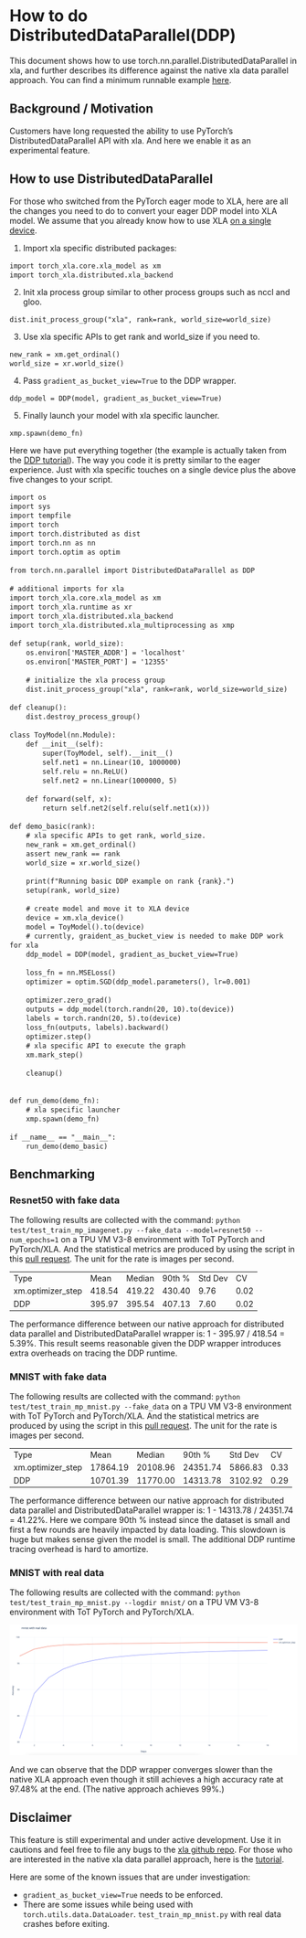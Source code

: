 # How to do DistributedDataParallel(DDP)

This document shows how to use torch.nn.parallel.DistributedDataParallel in xla,
and further describes its difference against the native xla data parallel
approach. You can  find a minimum runnable example [here](https://github.com/pytorch/xla/blob/master/examples/data_parallel/train_resnet_ddp.py).


## Background / Motivation

Customers have long requested the ability to use PyTorch’s
DistributedDataParallel API with xla. And here we enable it as an experimental
feature.


## How to use DistributedDataParallel

For those who switched from the PyTorch eager mode to XLA, here are all the
changes you need to do to convert your eager DDP model into XLA model. We assume
that you already know how to use XLA [on a single
device](../API_GUIDE.md#running-on-a-single-xla-device).

1. Import xla specific distributed packages:

```
import torch_xla.core.xla_model as xm
import torch_xla.distributed.xla_backend
```

2. Init xla process group similar to other process groups such as nccl and gloo.

```
dist.init_process_group("xla", rank=rank, world_size=world_size)
```

3. Use xla specific APIs to get rank and world\_size if you need to.

```
new_rank = xm.get_ordinal()
world_size = xr.world_size()
```

4. Pass `gradient_as_bucket_view=True` to the DDP wrapper.

```
ddp_model = DDP(model, gradient_as_bucket_view=True)
```

5. Finally launch your model with xla specific launcher.

```
xmp.spawn(demo_fn)
```

Here we have put everything together (the example is actually taken from the
[DDP tutorial](https://pytorch.org/tutorials/intermediate/ddp_tutorial.html)).
The way you code it is pretty similar to the eager experience. Just with xla
specific touches on a single device plus the above five changes to your script.

```
import os
import sys
import tempfile
import torch
import torch.distributed as dist
import torch.nn as nn
import torch.optim as optim

from torch.nn.parallel import DistributedDataParallel as DDP

# additional imports for xla
import torch_xla.core.xla_model as xm
import torch_xla.runtime as xr
import torch_xla.distributed.xla_backend
import torch_xla.distributed.xla_multiprocessing as xmp

def setup(rank, world_size):
    os.environ['MASTER_ADDR'] = 'localhost'
    os.environ['MASTER_PORT'] = '12355'

    # initialize the xla process group
    dist.init_process_group("xla", rank=rank, world_size=world_size)

def cleanup():
    dist.destroy_process_group()

class ToyModel(nn.Module):
    def __init__(self):
        super(ToyModel, self).__init__()
        self.net1 = nn.Linear(10, 1000000)
        self.relu = nn.ReLU()
        self.net2 = nn.Linear(1000000, 5)

    def forward(self, x):
        return self.net2(self.relu(self.net1(x)))

def demo_basic(rank):
    # xla specific APIs to get rank, world_size.
    new_rank = xm.get_ordinal()
    assert new_rank == rank
    world_size = xr.world_size()

    print(f"Running basic DDP example on rank {rank}.")
    setup(rank, world_size)

    # create model and move it to XLA device
    device = xm.xla_device()
    model = ToyModel().to(device)
    # currently, graident_as_bucket_view is needed to make DDP work for xla
    ddp_model = DDP(model, gradient_as_bucket_view=True)

    loss_fn = nn.MSELoss()
    optimizer = optim.SGD(ddp_model.parameters(), lr=0.001)

    optimizer.zero_grad()
    outputs = ddp_model(torch.randn(20, 10).to(device))
    labels = torch.randn(20, 5).to(device)
    loss_fn(outputs, labels).backward()
    optimizer.step()
    # xla specific API to execute the graph
    xm.mark_step()

    cleanup()


def run_demo(demo_fn):
    # xla specific launcher
    xmp.spawn(demo_fn)

if __name__ == "__main__":
    run_demo(demo_basic)
```

## Benchmarking


### Resnet50 with fake data

The following results are collected with the command: `python
test/test_train_mp_imagenet.py --fake_data --model=resnet50 --num_epochs=1` on a
TPU VM V3-8 environment with ToT PyTorch and PyTorch/XLA. And the statistical
metrics are produced by using the script in this [pull
request](https://github.com/pytorch/xla/pull/4107). The unit for the rate is
images per second.

<table>
  <tr>
   <td>Type
   </td>
   <td>Mean
   </td>
   <td>Median
   </td>
   <td>90th %
   </td>
   <td>Std Dev
   </td>
   <td>CV
   </td>
  </tr>
  <tr>
   <td>xm.optimizer_step
   </td>
   <td>418.54
   </td>
   <td>419.22
   </td>
   <td>430.40
   </td>
   <td>9.76
   </td>
   <td>0.02
   </td>
  </tr>
  <tr>
   <td>DDP
   </td>
   <td>395.97
   </td>
   <td>395.54
   </td>
   <td>407.13
   </td>
   <td>7.60
   </td>
   <td>0.02
   </td>
  </tr>
</table>


The performance difference between our native approach for distributed data
parallel and DistributedDataParallel wrapper is: 1 - 395.97 / 418.54 = 5.39%.
This result seems reasonable given the DDP wrapper introduces extra overheads on
tracing the DDP runtime.

### MNIST with fake data

The following results are collected with the command: `python
test/test_train_mp_mnist.py --fake_data` on a TPU VM V3-8 environment with ToT
PyTorch and PyTorch/XLA. And the statistical metrics are produced by using the
script in this [pull request](https://github.com/pytorch/xla/pull/4107). The
unit for the rate is images per second.

<table>
  <tr>
   <td>Type
   </td>
   <td>Mean
   </td>
   <td>Median
   </td>
   <td>90th %
   </td>
   <td>Std Dev
   </td>
   <td>CV
   </td>
  </tr>
  <tr>
   <td>xm.optimizer_step
   </td>
   <td>17864.19
   </td>
   <td>20108.96
   </td>
   <td>24351.74
   </td>
   <td>5866.83
   </td>
   <td>0.33
   </td>
  </tr>
  <tr>
   <td>DDP
   </td>
   <td>10701.39
   </td>
   <td>11770.00
   </td>
   <td>14313.78
   </td>
   <td>3102.92
   </td>
   <td>0.29
   </td>
  </tr>
</table>


The performance difference between our native approach for distributed data
parallel and DistributedDataParallel wrapper is: 1 - 14313.78 / 24351.74 =
41.22%. Here we compare 90th % instead since the dataset is small and first a
few rounds are heavily impacted by data loading. This slowdown is huge but makes
sense given the model is small. The additional DDP runtime tracing overhead is
hard to amortize.

### MNIST with real data

The following results are collected with the command: `python
test/test_train_mp_mnist.py --logdir mnist/` on a TPU VM V3-8 environment with
ToT PyTorch and PyTorch/XLA.

![learning_curves](_static/img/ddp_md_mnist_with_real_data.png)

And we can observe that the DDP wrapper converges slower than the native XLA
approach even though it still achieves a high accuracy rate at 97.48% at the
end. (The native approach achieves 99%.)

## Disclaimer

This feature is still experimental and under active development. Use it in
cautions and feel free to file any bugs to the [xla github
repo](https://github.com/pytorch/xla/). For those who are interested in the
native xla data parallel approach, here is the
[tutorial](../API_GUIDE.md#running-on-multiple-xla-devices-with-multi-processing).

Here are some of the known issues that are under investigation:
*   `gradient_as_bucket_view=True` needs to be enforced.
*   There are some issues while being used with `torch.utils.data.DataLoader`. `​​test_train_mp_mnist.py` with real data crashes before exiting.
